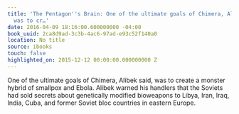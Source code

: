 ```yaml
---
title: 'The Pentagon''s Brain: One of the ultimate goals of Chimera, Alibek said,
  was to cr…'
date: 2016-04-09 18:16:00.600000000 -04:00
book_uuid: 2ca8d9ad-3c3b-4ac6-97ad-e93c52f140a0
location: No title
source: ibooks
touch: false
highlighted_on: 2015-12-12 00:00:00.000000000 Z
---
```


One of the ultimate goals of Chimera, Alibek said, was to create a monster hybrid of smallpox and Ebola. Alibek warned his handlers that the Soviets had sold secrets about genetically modified bioweapons to Libya, Iran, Iraq, India, Cuba, and former Soviet bloc countries in eastern Europe.